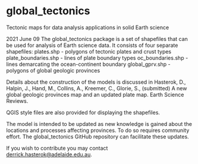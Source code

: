 # global_tectonics
 Tectonic maps for data analysis applications in solid Earth science

2021 June 09
The global_tectonics package is a set of shapefiles that can be used for analysis of Earth science data.  It consists of four separate shapefiles:
  plates.shp - polygons of tectonic plates and crust types
  plate_boundaries.shp - lines of plate boundary types
  oc_boundaries.shp - lines demarcating the ocean-continent boundary
  global_gprv.shp - polygons of global geologic provinces

Details about the construction of the models is discussed in Hasterok, D., Halpin, J., Hand, M., Collins, A., Kreemer, C., Glorie, S., (submitted) A new global geologic provinces map and an updated plate map. Earth Science Reviews.

QGIS style files are also provided for displaying the shapefiles.

The model is intended to be updated as new knowledge is gained about the locations and processes affecting provinces.  To do so requires community effort.  The global_tectonics GitHub repository can facilitate these updates.

If you wish to contribute you may contact derrick.hasterok@adelaide.edu.au.

